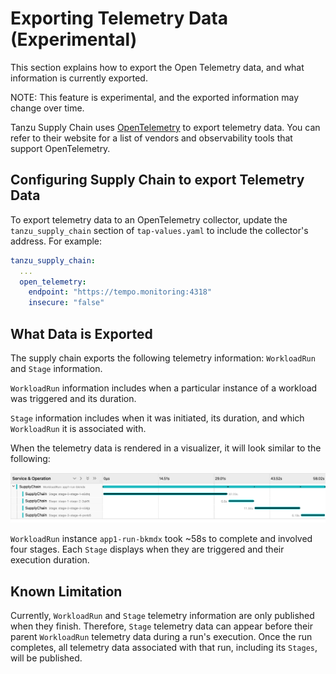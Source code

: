 # Exporting Telemetry Data (Experimental)

This section explains how to export the Open Telemetry data, and what information is currently exported.

NOTE: This feature is experimental, and the exported information may change over time.

Tanzu Supply Chain uses [OpenTelemetry](https://opentelemetry.io/) to export telemetry data. You can refer to
their website for a list of vendors and observability tools that support OpenTelemetry.

## Configuring Supply Chain to export Telemetry Data

To export telemetry data to an OpenTelemetry collector, update the
`tanzu_supply_chain` section of `tap-values.yaml` to include the collector's address. For example:

```yaml
tanzu_supply_chain:
  ...
  open_telemetry:
    endpoint: "https://tempo.monitoring:4318"
    insecure: "false"
```

## What Data is Exported

The supply chain exports the following telemetry information: `WorkloadRun` and `Stage` information.

`WorkloadRun` information includes when a particular instance of a workload was triggered and its duration.

`Stage` information includes when it was initiated, its duration, and which `WorkloadRun` it is associated with.

When the telemetry data is rendered in a visualizer, it will look similar to the following:

![otel-example.png](images/otel-example.png)

`WorkloadRun` instance `app1-run-bkmdx` took ~58s to complete and involved four stages. Each `Stage` displays when 
they are triggered and their execution duration.

## Known Limitation

Currently, `WorkloadRun` and `Stage` telemetry information are only published when they finish. Therefore, `Stage` telemetry 
data can appear before their parent `WorkloadRun` telemetry data during a run's execution. Once the run completes, all 
telemetry data associated with that run, including its `Stages`, will be published.
